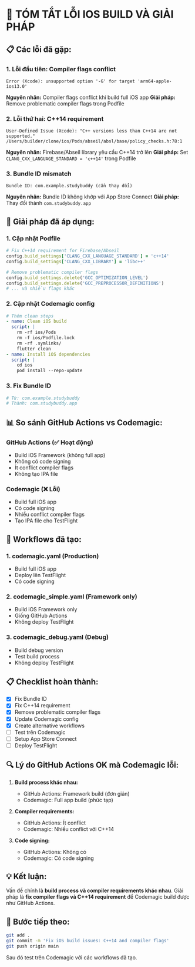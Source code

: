 # 🚨 TÓM TẮT LỖI IOS BUILD VÀ GIẢI PHÁP

## 📋 **Các lỗi đã gặp:**

### **1. Lỗi đầu tiên: Compiler flags conflict**
```
Error (Xcode): unsupported option '-G' for target 'arm64-apple-ios13.0'
```

**Nguyên nhân:** Compiler flags conflict khi build full iOS app
**Giải pháp:** Remove problematic compiler flags trong Podfile

### **2. Lỗi thứ hai: C++14 requirement**
```
User-Defined Issue (Xcode): "C++ versions less than C++14 are not supported."
/Users/builder/clone/ios/Pods/abseil/absl/base/policy_checks.h:78:1
```

**Nguyên nhân:** Firebase/Abseil library yêu cầu C++14 trở lên
**Giải pháp:** Set `CLANG_CXX_LANGUAGE_STANDARD = 'c++14'` trong Podfile

### **3. Bundle ID mismatch**
```
Bundle ID: com.example.studybuddy (cần thay đổi)
```

**Nguyên nhân:** Bundle ID không khớp với App Store Connect
**Giải pháp:** Thay đổi thành `com.studybuddy.app`

## 🔧 **Giải pháp đã áp dụng:**

### **1. Cập nhật Podfile**
```ruby
# Fix C++14 requirement for Firebase/Abseil
config.build_settings['CLANG_CXX_LANGUAGE_STANDARD'] = 'c++14'
config.build_settings['CLANG_CXX_LIBRARY'] = 'libc++'

# Remove problematic compiler flags
config.build_settings.delete('GCC_OPTIMIZATION_LEVEL')
config.build_settings.delete('GCC_PREPROCESSOR_DEFINITIONS')
# ... và nhiều flags khác
```

### **2. Cập nhật Codemagic config**
```yaml
# Thêm clean steps
- name: Clean iOS build
  script: |
    rm -rf ios/Pods
    rm -f ios/Podfile.lock
    rm -rf .symlinks/
    flutter clean
- name: Install iOS dependencies
  script: |
    cd ios
    pod install --repo-update
```

### **3. Fix Bundle ID**
```bash
# Từ: com.example.studybuddy
# Thành: com.studybuddy.app
```

## 📊 **So sánh GitHub Actions vs Codemagic:**

### **GitHub Actions (✅ Hoạt động)**
- Build iOS Framework (không full app)
- Không có code signing
- Ít conflict compiler flags
- Không tạo IPA file

### **Codemagic (❌ Lỗi)**
- Build full iOS app
- Có code signing
- Nhiều conflict compiler flags
- Tạo IPA file cho TestFlight

## 🚀 **Workflows đã tạo:**

### **1. codemagic.yaml (Production)**
- Build full iOS app
- Deploy lên TestFlight
- Có code signing

### **2. codemagic_simple.yaml (Framework only)**
- Build iOS Framework only
- Giống GitHub Actions
- Không deploy TestFlight

### **3. codemagic_debug.yaml (Debug)**
- Build debug version
- Test build process
- Không deploy TestFlight

## 📋 **Checklist hoàn thành:**

- [x] Fix Bundle ID
- [x] Fix C++14 requirement
- [x] Remove problematic compiler flags
- [x] Update Codemagic config
- [x] Create alternative workflows
- [ ] Test trên Codemagic
- [ ] Setup App Store Connect
- [ ] Deploy TestFlight

## 🔍 **Lý do GitHub Actions OK mà Codemagic lỗi:**

1. **Build process khác nhau:**
   - GitHub Actions: Framework build (đơn giản)
   - Codemagic: Full app build (phức tạp)

2. **Compiler requirements:**
   - GitHub Actions: Ít conflict
   - Codemagic: Nhiều conflict với C++14

3. **Code signing:**
   - GitHub Actions: Không có
   - Codemagic: Có code signing

## 💡 **Kết luận:**

Vấn đề chính là **build process và compiler requirements khác nhau**. Giải pháp là **fix compiler flags và C++14 requirement** để Codemagic build được như GitHub Actions.

## 🚀 **Bước tiếp theo:**

```bash
git add .
git commit -m 'Fix iOS build issues: C++14 and compiler flags'
git push origin main
```

Sau đó test trên Codemagic với các workflows đã tạo. 